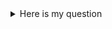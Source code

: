 <details>
  <summary>Here is my question</summary>
  Here is my summary.
  
  I can even add some **mardown such as bold**
</details>
